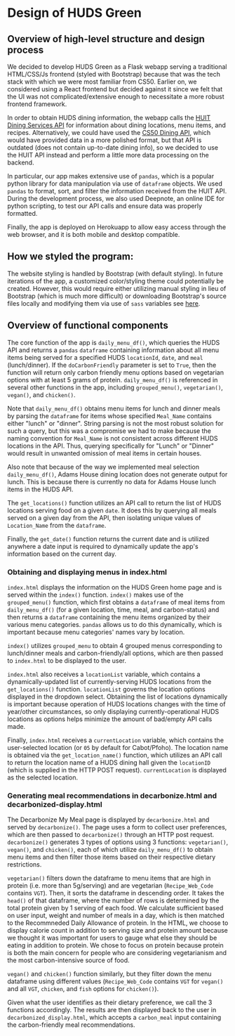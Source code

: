 # Design of HUDS Green

## Overview of high-level structure and design process

We decided to develop HUDS Green as a Flask webapp serving a traditional HTML/CSS/Js frontend (styled with Bootstrap) because that was the tech stack with which we were most familiar from CS50. Earlier on, we considered using a React frontend but decided against it since we felt that the UI was not complicated/extensive enough to necessitate a more robust frontend framework.

In order to obtain HUDS dining information, the webapp calls the [HUIT Dining Services API](https://portal.apis.huit.harvard.edu/dining-overview) for information about dining locations, menu items, and recipes. Alternatively, we could have used the [CS50 Dining API](https://cs50.readthedocs.io/api/dining/), which would have provided data in a more polished format, but that API is outdated (does not contain up-to-date dining info), so we decided to use the HUIT API instead and perform a little more data processing on the backend.

In particular, our app makes extensive use of `pandas`, which is a popular python library for data manipulation via use of `dataframe` objects. We used `pandas` to format, sort, and filter the information received from the HUIT API. During the development process, we also used Deepnote, an online IDE for python scripting, to test our API calls and ensure data was properly formatted.

Finally, the app is deployed on Herokuapp to allow easy access through the web browser, and it is both mobile and desktop compatible.

## How we styled the program:

The website styling is handled by Bootstrap (with default styling). In future iterations of the app, a customized color/styling theme could potentially be created. However, this would require either utilizing manual styling in lieu of Bootstrap (which is much more difficult) or downloading Bootstrap's source files locally and modifying them via use of `sass` variables see [here](https://getbootstrap.com/docs/4.0/getting-started/theming/).

## Overview of functional components

The core function of the app is `daily_menu_df()`, which queries the HUDS API and returns a `pandas` `dataframe` containing information about all menu items being served for a specified HUDS `locationId`, `date`, and `meal` (lunch/dinner). If the `doCarbonFriendly` parameter is set to `True`, then the function will return only carbon friendly menu options based on vegetarian options with at least 5 grams of protein. `daily_menu_df()` is referenced in several other functions in the app, including `grouped_menu()`, `vegetarian()`, `vegan()`, and `chicken()`.

Note that `daily_menu_df()` obtains menu items for lunch and dinner meals by parsing the `dataframe` for items whose specified `Meal_Name` contains either "lunch" or "dinner". String parsing is not the most robust solution for such a query, but this was a compromise we had to make because the naming convention for `Meal_Name` is not consistent across different HUDS locations in the API. Thus, querying specifically for "Lunch" or "Dinner" would result in unwanted omission of meal items in certain houses.

Also note that because of the way we implemented meal selection `daily_menu_df()`, Adams House dining location does not generate output for lunch. This is because there is currently no data for Adams House lunch items in the HUDS API.

The `get_locations()` function utilizes an API call to return the list of HUDS locations serving food on a given `date`. It does this by querying all meals served on a given day from the API, then isolating unique values of `Location_Name` from the `dataframe`.

Finally, the `get_date()` function returns the current date and is utilized anywhere a date input is required to dynamically update the app's information based on the current day.

### Obtaining and displaying menus in index.html

`index.html` displays the information on the HUDS Green home page and is served within the `index()` function. `index()` makes use of the `grouped_menu()` function, which first obtains a `dataframe` of meal items from `daily_menu_df()` (for a given location, time, meal, and carbon-status) and then returns a `dataframe` containing the menu items organized by their various menu categories. `pandas` allows us to do this dynamically, which is important because menu categories' names vary by location.

`index()` utilizes `grouped_menu` to obtain 4 grouped menus corresponding to lunch/dinner meals and carbon-friendly/all options, which are then passed to `index.html` to be displayed to the user.

`index.html` also receives a `locationList` variable, which contains a dynamically-updated list of currently-serving HUDS locations from the `get_locations()` function. `locationList` governs the location options displayed in the dropdown select. Obtaining the list of locations dynamically is important because operation of HUDS locations changes with the time of year/other circumstances, so only displaying currently-operational HUDS locations as options helps minimize the amount of bad/empty API calls made.

Finally, `index.html` receives a `currentLocation` variable, which contains the user-selected location (or `05` by default for Cabot/Pfoho). The location name is obtained via the `get_location_name()` function, which utilizes an API call to return the location name of a HUDS dining hall given the `locationID` (which is supplied in the HTTP POST request). `currentLocation` is displayed as the selected location.

### Generating meal recommendations in decarbonize.html and decarbonized-display.html

The Decarbonize My Meal page is displayed by `decarbonize.html` and served by `decarbonize()`. The page uses a form to collect user preferences, which are then passed to `decarbonize()` through an HTTP post request. `decarbonize()` generates 3 types of options using 3 functions: `vegetarian()`, `vegan()`, and `chicken()`, each of which utilize `daily_menu_df()` to obtain menu items and then filter those items based on their respective dietary restrictions.

`vegetarian()` filters down the dataframe to menu items that are high in protein (i.e. more than 5g/serving) and are vegetarian (`Recipe_Web_Code` contains `VGT`). Then, it sorts the dataframe in descending order. It takes the `head()` of that dataframe, where the number of rows is determined by the total protein given by 1 serving of each food. We calculate sufficient based on user input, weight and number of meals in a day, which is then matched to the Recommneded Daily Allowance of protein. In the HTML, we choose to display calorie count in addition to serving size and protein amount because we thought it was important for users to gauge what else they should be eating in addition to protein. We chose to focus on protein because protein is both the main concern for people who are considering vegetarianism and the most carbon-intensive source of food.

`vegan()` and `chicken()` function similarly, but they filter down the menu dataframe using different values (`Recipe_Web_Code` contains `VGT` for `vegan()` and all `VGT`, `chicken`, and `fish` options for `chicken()`).

Given what the user identifies as their dietary preference, we call the 3 functions accordingly. The results are then displayed back to the user in `decarbonized_display.html`, which accepts a `carbon_meal` input containing the carbon-friendly meal recommendations.
